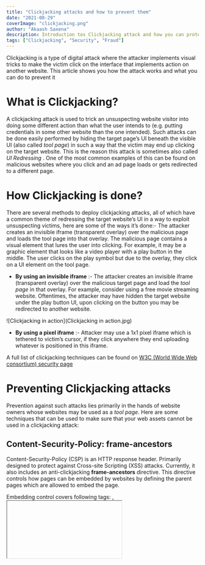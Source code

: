 ```yaml
---
title: "Clickjacking attacks and how to prevent them"
date: "2021-08-29"
coverImage: "clickjacking.png"
author: "Akaash Saxena"
description: Introduction tos Clickjacking attack and how you can protect your web application by applying different approaches
tags: ["Clickjacking", "Security", "Fraud"]
---
```



Clickjacking is a type of digital attack where the attacker implements visual tricks to make the victim click on the interface that implements action on another website. This article shows you how the attack works and what you can do to prevent it

# What is Clickjacking?

A clickjacking attack is used to trick an unsuspecting website visitor into doing some different action than what the user intends to (e.g. putting credentials in some other website than the one intended).
Such attacks can be done easily performed by hiding the target page’s UI beneath the visible UI (also called *tool page*) in such a way that the victim may end up clicking on the target website. This is the reason this attack is sometimes also called *UI Redressing* . One of the most common examples of this can be found on malicious websites where you click and an ad page loads or gets redirected to a different page.

   

# How Clickjacking is done?

There are several methods to deploy clickjacking attacks, all of which have a common theme of redressing the target website’s UI in a way to exploit unsuspecting victims, here are some of the ways it’s done:- The attacker creates an invisible iframe (transparent overlay) over the malicious page and loads the tool page into that overlay. The malicious page contains a visual element that lures the user into clicking. For example, it may be a graphic element that looks like a video player with a play button in the middle. The user clicks on the play symbol but due to the overlay, they click on a UI element on the tool page.

- **By using an invisible iframe** :- The attacker creates an invisible iframe (transparent overlay) over the malicious target page and load the *tool page* in that overlay. For example, consider using a free movie streaming website. Oftentimes, the attacker may have hidden the target website under the play button UI, upon clicking on the button you may be redirected to another website.

 ![Clickjacking in action](Clickjacking in action.jpg)
 
- **By using a pixel iframe** :- Attacker may use a 1x1 pixel iframe which is tethered to victim’s cursor, if they click anywhere they end uploading whatever is positioned in this iframe.

A full list of clickjacking techniques can be found on [W3C (World Wide Web consortium) security page](https://www.w3.org/Security/wiki/Clickjacking_Threats)


# Preventing Clickjacking attacks

Prevention against such attacks lies primarily in the hands of website owners whose websites may be used as a *tool page*. Here are some techniques that can be used to make sure that your web assets cannot be used in a clickjacking attack:

## Content-Security-Policy: frame-ancestors

Content-Security-Policy (CSP) is an HTTP response header. Primarily designed to protect against Cross-site Scripting (XSS) attacks. Currently, it also includes an anti-clickjacking **frame-ancestors** directive. This directive controls how pages can be embedded by websites by defining the parent pages which are allowed to embed the page. 

Embedding control covers following tags: <frame>,<iframe>,<embed>,<object> and <applet>.

> Note: Content-Security-Policy may only be used directly as a response header, it cannot be used with `meta` tags. The best option is to configure your webserver to automatically include it on every page it serves. For that `frame-ancestors` directive is used.

```Content-Security-Policy: frame-ancestors 'self' ‘\*.loginradius.com’;```



## X Frame Options

X-Frame-Options (XFO) is an HTTP response header. It was introduced in 2008 in Microsoft Internet Explorer 8. However, it was never accepted as an official standard (despite the IETF publication RFC 7034 from 2013). This response header is a simple predecessor of the frame-ancestors directive. Formally, CSP frame-ancestors obsoletes the X-Frame-Options header.

X-Frame-Options may only be used directly as an HTTP header, you cannot use it in meta tags. Just like in the case of CSP frame-ancestors, you may configure your webserver to automatically include it with every page. X Frame Option can only be used once, if used more than once one header overrides the other. Here’s an example of `X Frame Options` header:

```X-Frame-Options: allow-from https://www.loginradius.com/ ```

## Framebusting

Framebusting (also known as frame breaking or frame killing) is a client-side technique. It does not require any modifications to HTTP headers. All you need to do is modify your web page HTML code. It is the most generic method to protect against clickjacking and works even in legacy browsers (such as IE6). However, it is not as reliable as HTTP header options and in some cases may be circumvented (for example, in Internet Explorer 8 by loading the content into <iframe security=restricted>).
A good general frame buster script to use was published on Codemagi in 2010 and is still valid:

```
<style id="antiClickjack">body{display:none !important;}</style>
<script type="text/javascript">
if (self === top) {
var antiClickjack = document.getElementById("antiClickjack");
antiClickjack.parentNode.removeChild(antiClickjack);
} else {
top.location = self.location;
}
</script>
```

# Conclusion

This article introduces what is a clickjacking attack works and how you can protect your web application by applying different approaches. Each of the proposed strategies has benefits and drawbacks. As the primary concern of security defense is not to be bypassed, the best approach is to combine those approaches so that if one fails, say, due to lack of browser support, the other may succeed.